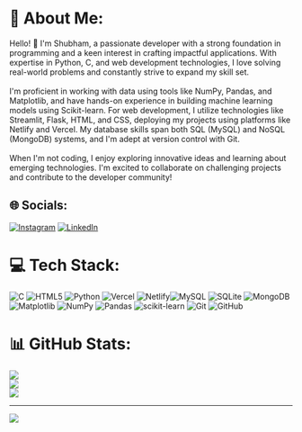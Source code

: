# 💫 About Me:
Hello! 👋 I'm Shubham, a passionate developer with a strong foundation in programming and a keen interest in crafting impactful applications. With expertise in Python, C, and web development technologies, I love solving real-world problems and constantly strive to expand my skill set.<br><br>I'm proficient in working with data using tools like NumPy, Pandas, and Matplotlib, and have hands-on experience in building machine learning models using Scikit-learn. For web development, I utilize technologies like Streamlit, Flask, HTML, and CSS, deploying my projects using platforms like Netlify and Vercel. My database skills span both SQL (MySQL) and NoSQL (MongoDB) systems, and I'm adept at version control with Git.<br><br>When I'm not coding, I enjoy exploring innovative ideas and learning about emerging technologies. I'm excited to collaborate on challenging projects and contribute to the developer community!


## 🌐 Socials:
[![Instagram](https://img.shields.io/badge/Instagram-%23E4405F.svg?logo=Instagram&logoColor=white)](https://instagram.com/subhm.04) [![LinkedIn](https://img.shields.io/badge/LinkedIn-%230077B5.svg?logo=linkedin&logoColor=white)](https://linkedin.com/in/shubham-karvariya-6ab142326) 

# 💻 Tech Stack:
![C](https://img.shields.io/badge/c-%2300599C.svg?style=for-the-badge&logo=c&logoColor=white) ![HTML5](https://img.shields.io/badge/html5-%23E34F26.svg?style=for-the-badge&logo=html5&logoColor=white) ![Python](https://img.shields.io/badge/python-3670A0?style=for-the-badge&logo=python&logoColor=ffdd54) ![Vercel](https://img.shields.io/badge/vercel-%23000000.svg?style=for-the-badge&logo=vercel&logoColor=white) ![Netlify](https://img.shields.io/badge/netlify-%23000000.svg?style=for-the-badge&logo=netlify&logoColor=#00C7B7)![MySQL](https://img.shields.io/badge/mysql-4479A1.svg?style=for-the-badge&logo=mysql&logoColor=white) ![SQLite](https://img.shields.io/badge/sqlite-%2307405e.svg?style=for-the-badge&logo=sqlite&logoColor=white) ![MongoDB](https://img.shields.io/badge/MongoDB-%234ea94b.svg?style=for-the-badge&logo=mongodb&logoColor=white) ![Matplotlib](https://img.shields.io/badge/Matplotlib-%23ffffff.svg?style=for-the-badge&logo=Matplotlib&logoColor=black) ![NumPy](https://img.shields.io/badge/numpy-%23013243.svg?style=for-the-badge&logo=numpy&logoColor=white) ![Pandas](https://img.shields.io/badge/pandas-%23150458.svg?style=for-the-badge&logo=pandas&logoColor=white) ![scikit-learn](https://img.shields.io/badge/scikit--learn-%23F7931E.svg?style=for-the-badge&logo=scikit-learn&logoColor=white) ![Git](https://img.shields.io/badge/git-%23F05033.svg?style=for-the-badge&logo=git&logoColor=white) ![GitHub](https://img.shields.io/badge/github-%23121011.svg?style=for-the-badge&logo=github&logoColor=white)
# 📊 GitHub Stats:
![](https://github-readme-stats.vercel.app/api?username=5hubhm&theme=dark&hide_border=false&include_all_commits=false&count_private=false)<br/>
![](https://nirzak-streak-stats.vercel.app/?user=5hubhm&theme=dark&hide_border=false)<br/>
![](https://github-readme-stats.vercel.app/api/top-langs/?username=5hubhm&theme=dark&hide_border=false&include_all_commits=false&count_private=false&layout=compact)

---
[![](https://visitcount.itsvg.in/api?id=5hubhml&icon=0&color=0)](https://visitcount.itsvg.in)

<!-- Proudly created with GPRM ( https://gprm.itsvg.in ) -->

